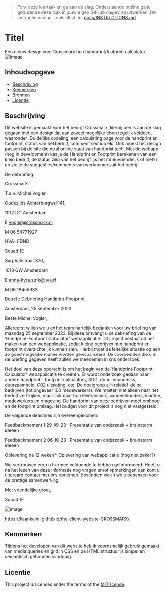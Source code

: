 > _Fork_ deze leertaak en ga aan de slag. Onderstaande outline ga je gedurende deze taak in jouw eigen GitHub omgeving uitwerken. De instructie vind je, zoals altijd, in: [docs/INSTRUCTIONS.md](docs/INSTRUCTIONS.md)

# Titel
<!-- Geef je project een titel en schrijf in één zin wat het is -->
Een nieuw design voor Crossmarx hun handprint/footprint calculator
![image](https://github.com/KaanKalmi/the-client-website-CROSSMARX/assets/144000125/2aaddbb1-eb5e-485a-bd3d-60958e0ab3d3)


## Inhoudsopgave

  * [Beschrijving](#beschrijving)
  * [Kenmerken](#kenmerken)
  * [Bronnen](#bronnen)
  * [Licentie](#licentie)

## Beschrijving
<!-- In de Beschrijving staat hoe je project er uit ziet, hoe het werkt en wat je er mee kan. -->
Dit website is gemaakt voor het bedrijf Crossmarx, hierbij ben ik aan de slag gegaan met een design dat aan zoveel mogelijke eisen tegelijk voldeed, waaronder: Duidelijke opdeling, een calculating page voor de handprint en footprint, status van het bedrijf, comment section etc. Ook moest het design passen bij de site die nu al online staat van handprint.tech. Met de webapp (nog in development) kan je de Handprint en Footprint berekenen van een klein bedrijf, de status zien van het bedrijf (is het milieuvriendelijk of niet?) en zie je de suggesties/comments van werknemers uit het bedrijf. 

De debriefing:

CrossmarX

T.a.v. Michel Vogler

Oudezijds Achterburgwal 141, 

1012 DG Amsterdam

E vogler@crossmarx.nl

M 06 54771927


HVA- FDND

Squad 1E

Sarphatistraat 370, 

1018 GW Amsterdam

E anna-kyra.strik@hva.nl

M 06 18455933


Betreft: Debriefing Handprint-Footprint

Amsterdam, 25 september 2023


Beste Michel Vogler,


Allereerst willen we u en het team hartelijk bedanken voor uw briefing van maandag 25 september 2023.
Bij deze ontvangt u de debriefing van de ‘Handprint-Footprint Calculator' webapplicatie.
Dit project bestaat uit het maken van een webapplicatie, zodat kleine bedrijven hun handprint en footprint overzichtelijk kunnen zien. Hierbij moet de feitelijke situatie op een zo goed mogelijke manier worden gevisualiseerd.
De voorbeelden die u in de briefing gegeven heeft zullen we meenemen in ons onderzoek.
 
Het doel van deze opdracht is om het begin van de ‘Handprint-Footprint Calculator' webapplicatie te creëren.
Er wordt onderzoek gedaan naar andere handprint - footprint calculators, SDG, donut economics, 
duurzaamheid, C02 uitstoting, etc. 
De doelgroep zijn relatief kleine bedrijven (tot ongeveer 100 medewerkers).
We moeten niet alleen naar het bedrijf zelf kijken, maar ook naar hun leveranciers, aandeelhouders, klanten, medewerkers en omgeving. De handprint van deze bedrijven moet omhoog en de footprint omlaag.
Het budget voor dit project is nog niet vastgesteld. 


De volgende deadlines zijn overeengekomen:

Feedbackmoment 1	29-09-23 : 	Presentatie van onderzoek + brainstorm ideeën

Feedbackmoment 2	06-10-23 :  	Presentatie van onderzoek + brainstorm ideeën


Oplevering 		na 12 weken?: 	Oplevering van webapplicatie (nog niet zeker?)



We vertrouwen erop u hiermee voldoende te hebben geïnformeerd. Heeft u na het lezen van deze informatie nog vragen en/of opmerkingen dan kunt u uiteraard contact met ons opnemen. Bovendien willen we u bedanken voor de prettige samenwerking. 

Met vriendelijke groet,

Squad 1E

<!-- Voeg een mooie poster visual toe 📸 -->
![image](https://github.com/KaanKalmi/the-client-website-CROSSMARX/assets/144000125/6792404b-ff51-4c89-af7b-7e82e4ab150e)


<!-- Voeg een link toe naar Github Pages 🌐-->
https://kaankalmi.github.io/the-client-website-CROSSMARX/

## Kenmerken
<!-- Bij Kenmerken staat welke technieken zijn gebruikt en hoe. Wat is de HTML structuur? Wat zijn de belangrijkste dingen in CSS? Wat is er met Javascript gedaan en hoe? Misschien heb je een framework of library gebruikt? -->
Tijdens het developen van dit website heb ik voornamelijk gebruik gemaakt van media queries en grid in CSS en de HTML structuur is simpel en semantisch gehouden voorlopig. 

## Licentie

This project is licensed under the terms of the [MIT license](./LICENSE).
